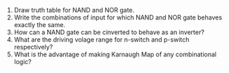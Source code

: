 1. Draw truth table for NAND and NOR gate.
2. Write the combinations of input for which NAND and NOR gate behaves exactly the same.
3. How can a NAND gate can be cinverted to behave as an inverter?
4. What are the driving volage range for n-switch and p-switch respectively?
5. What is the advantage of making Karnaugh Map of any combinational logic?

